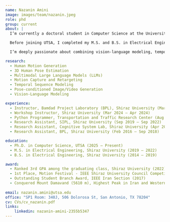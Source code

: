 ```yaml
---
name: Nazanin Amini
image: images/team/nazanin.jpeg
role: phd
group: current
about: |
  I’m currently a doctoral student in Computer Science at the University of Texas at San Antonio (UTSA), where I am conducting research under the supervision of Dr. Kevin Desai. My work focuses on “Conditioned Human Motion Generation,” aiming to explore advanced techniques in 3D human pose modeling and motion synthesis.

  Before joining UTSA, I completed my M.S. and B.S. in Electrical Engineering at Shiraz University, Iran. During this time, I worked extensively on deep learning applications in background subtraction, visual tracking, and sign language recognition using CNNs. My academic journey has been enriched by multiple research assistantships, hands-on projects, and teaching experiences.

  I’m deeply passionate about combining vision-language modeling, temporal sequence modeling, and multimodal learning to advance human-centric AI. My long-term goal is to build robust and generalizable models that bridge the gap between real-world motion and AI-driven understanding.

research:
  - Human Motion Generation
  - 3D Human Pose Estimation
  - Multimodal Large Language Models (LLMs)
  - Motion Capture and Retargeting
  - Temporal Sequence Modeling
  - Pose-conditioned Image/Video Generation
  - Vision-Language Modeling

experience:
  - Instructor, Bamdad Project Laboratory (BPL), Shiraz University (Mar 2024 – Jun 2024)
  - Workshop Instructor, Shiraz University (Mar 2024 – Apr 2024)
  - Python Programmer, Transportation and Traffic Research Center (Aug 2018 – Jul 2019)
  - Research Assistant, SIPL, Shiraz University (Sep 2019 – Sep 2022)
  - Research Assistant, Cognitive System Lab, Shiraz University (Apr 2018 – Sep 2018)
  - Research Assistant, BPL, Shiraz University (Feb 2016 – Sep 2018)

education:
  - Ph.D. in Computer Science, UTSA (2025 – Present)
  - M.S. in Electrical Engineering, Shiraz University (2019 – 2022)
  - B.S. in Electrical Engineering, Shiraz University (2014 – 2019)

award:
  - Ranked 3rd GPA among the graduating class, Shiraz University (2022)
  - 1st Place, Motion Festival - IEEE Shiraz University Council Competition (2018)
  - Outstanding Student Branch Award, IEEE Iran Section (2017)
  - Conquered Mount Damavand (5610 m), Highest Peak in Iran and Western Asia (2018)
  
email: nazanin.amini@utsa.edu
office: "SP1 Room: 340J, 506 Dolorosa St, San Antonio, TX 78204"
cv: CVs/cv_nazanin.pdf
links:
    linkedin: nazanin-amini-2355b5347
---
```


